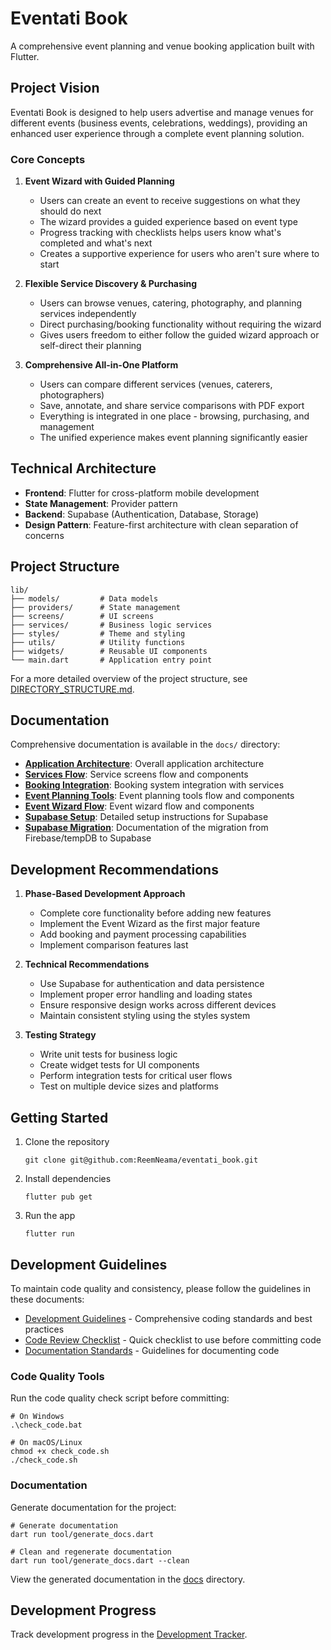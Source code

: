 # Eventati Book

A comprehensive event planning and venue booking application built with Flutter.

## Project Vision

Eventati Book is designed to help users advertise and manage venues for different events (business events, celebrations, weddings), providing an enhanced user experience through a complete event planning solution.

### Core Concepts

1. **Event Wizard with Guided Planning**
   - Users can create an event to receive suggestions on what they should do next
   - The wizard provides a guided experience based on event type
   - Progress tracking with checklists helps users know what's completed and what's next
   - Creates a supportive experience for users who aren't sure where to start

2. **Flexible Service Discovery & Purchasing**
   - Users can browse venues, catering, photography, and planning services independently
   - Direct purchasing/booking functionality without requiring the wizard
   - Gives users freedom to either follow the guided wizard approach or self-direct their planning

3. **Comprehensive All-in-One Platform**
   - Users can compare different services (venues, caterers, photographers)
   - Save, annotate, and share service comparisons with PDF export
   - Everything is integrated in one place - browsing, purchasing, and management
   - The unified experience makes event planning significantly easier

## Technical Architecture

- **Frontend**: Flutter for cross-platform mobile development
- **State Management**: Provider pattern
- **Backend**: Supabase (Authentication, Database, Storage)
- **Design Pattern**: Feature-first architecture with clean separation of concerns

## Project Structure

```
lib/
├── models/         # Data models
├── providers/      # State management
├── screens/        # UI screens
├── services/       # Business logic services
├── styles/         # Theme and styling
├── utils/          # Utility functions
├── widgets/        # Reusable UI components
└── main.dart       # Application entry point
```

For a more detailed overview of the project structure, see [DIRECTORY_STRUCTURE.md](DIRECTORY_STRUCTURE.md).

## Documentation

Comprehensive documentation is available in the `docs/` directory:

- **[Application Architecture](docs/app_architecture.md)**: Overall application architecture
- **[Services Flow](docs/services_flow.md)**: Service screens flow and components
- **[Booking Integration](docs/booking_integration.md)**: Booking system integration with services
- **[Event Planning Tools](docs/event_planning_tools.md)**: Event planning tools flow and components
- **[Event Wizard Flow](docs/event_wizard_flow.md)**: Event wizard flow and components
- **[Supabase Setup](SUPABASE_SETUP.md)**: Detailed setup instructions for Supabase
- **[Supabase Migration](SUPABASE_MIGRATION.md)**: Documentation of the migration from Firebase/tempDB to Supabase

## Development Recommendations

1. **Phase-Based Development Approach**
   - Complete core functionality before adding new features
   - Implement the Event Wizard as the first major feature
   - Add booking and payment processing capabilities
   - Implement comparison features last

2. **Technical Recommendations**
   - Use Supabase for authentication and data persistence
   - Implement proper error handling and loading states
   - Ensure responsive design works across different devices
   - Maintain consistent styling using the styles system

3. **Testing Strategy**
   - Write unit tests for business logic
   - Create widget tests for UI components
   - Perform integration tests for critical user flows
   - Test on multiple device sizes and platforms

## Getting Started

1. Clone the repository
   ```
   git clone git@github.com:ReemNeama/eventati_book.git
   ```

2. Install dependencies
   ```
   flutter pub get
   ```

3. Run the app
   ```
   flutter run
   ```

## Development Guidelines

To maintain code quality and consistency, please follow the guidelines in these documents:

- [Development Guidelines](DEVELOPMENT_GUIDELINES.md) - Comprehensive coding standards and best practices
- [Code Review Checklist](CODE_REVIEW_CHECKLIST.md) - Quick checklist to use before committing code
- [Documentation Standards](docs/DOCUMENTATION_STANDARDS.md) - Guidelines for documenting code

### Code Quality Tools

Run the code quality check script before committing:

```
# On Windows
.\check_code.bat

# On macOS/Linux
chmod +x check_code.sh
./check_code.sh
```

### Documentation

Generate documentation for the project:

```
# Generate documentation
dart run tool/generate_docs.dart

# Clean and regenerate documentation
dart run tool/generate_docs.dart --clean
```

View the generated documentation in the [docs](docs/documentation.md) directory.

## Development Progress

Track development progress in the [Development Tracker](eventati_book_development_tracker.md).
